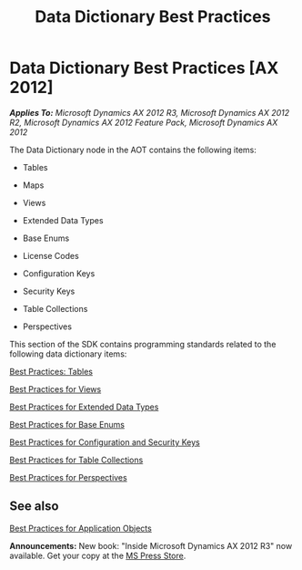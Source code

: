 ﻿---
title: Data Dictionary Best Practices
TOCTitle: Data Dictionary Best Practices
ms:assetid: cce1da0b-4c82-44ca-9718-492185c585a7
ms:mtpsurl: https://msdn.microsoft.com/en-us/library/Aa869325(v=AX.60)
ms:contentKeyID: 35251648
ms.date: 05/18/2015
mtps_version: v=AX.60
---

# Data Dictionary Best Practices [AX 2012]


_**Applies To:** Microsoft Dynamics AX 2012 R3, Microsoft Dynamics AX 2012 R2, Microsoft Dynamics AX 2012 Feature Pack, Microsoft Dynamics AX 2012_

The Data Dictionary node in the AOT contains the following items:

  - Tables

  - Maps

  - Views

  - Extended Data Types

  - Base Enums

  - License Codes

  - Configuration Keys

  - Security Keys

  - Table Collections

  - Perspectives

This section of the SDK contains programming standards related to the following data dictionary items:

[Best Practices: Tables](best-practices-tables.md)

[Best Practices for Views](best-practices-for-views.md)

[Best Practices for Extended Data Types](best-practices-for-extended-data-types.md)

[Best Practices for Base Enums](best-practices-for-base-enums.md)

[Best Practices for Configuration and Security Keys](best-practices-for-configuration-and-security-keys.md)

[Best Practices for Table Collections](best-practices-for-table-collections.md)

[Best Practices for Perspectives](best-practices-for-perspectives.md)

## See also

[Best Practices for Application Objects](best-practices-for-application-objects.md)

  
**Announcements:** New book: "Inside Microsoft Dynamics AX 2012 R3" now available. Get your copy at the [MS Press Store](https://www.microsoftpressstore.com/store/inside-microsoft-dynamics-ax-2012-r3-9780735685109).

